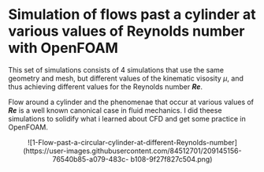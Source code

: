 <h1>Simulation of flows past a cylinder at various values of Reynolds number with OpenFOAM</h1>

This set of simulations consists of 4 simulations that use the same geometry and mesh, but different values of the kinematic visosity $\mu$\, and thus achieving different values for the Reynolds number <strong><em>Re</em></strong>.

Flow around a cylinder and the phenomenae that occur at various values of <strong><em>Re</em></strong> is a well known canonical case in fluid mechanics. I did theese simulations to solidify what i learned about CFD and get some practice in OpenFOAM.

<p align="center">
  ![1-Flow-past-a-circular-cylinder-at-different-Reynolds-number](https://user-images.githubusercontent.com/84512701/209145156-76540b85-a079-483c-  b108-9f27f827c504.png)
</p>


